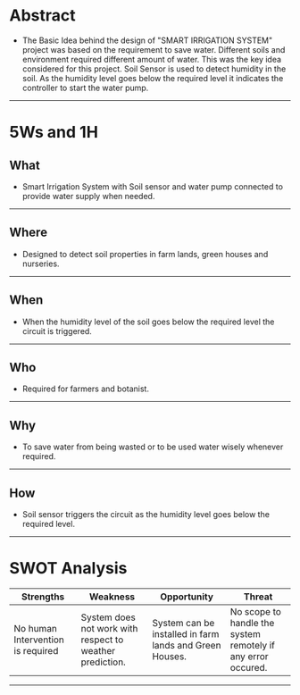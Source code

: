 #  Abstract
  * The Basic Idea behind the design of "SMART IRRIGATION SYSTEM" project was based on the requirement to save water. Different soils and environment required different amount of water. This was the key idea considered for this project. Soil Sensor is used to detect humidity in the soil. As the humidity level goes below the required level it indicates the controller to start the water pump.
---
# 5Ws and 1H

## What
* Smart Irrigation System with Soil sensor and water pump connected to provide water supply when needed.
---
## Where
* Designed to detect soil properties in farm lands, green houses and nurseries.
---
## When
* When the humidity level of the soil goes below the required level the circuit is triggered.
---
## Who
* Required for farmers and botanist.
---
## Why
* To save water from being wasted or to be used water wisely whenever required.
---
## How
* Soil sensor triggers the circuit as the humidity level goes below the required level.
--- 

# SWOT Analysis

| Strengths | Weakness | Opportunity | Threat |
|-----------|----------|-------------|--------|
| No human Intervention is required | System does not work with respect to weather prediction. | System can be installed in farm lands and Green Houses. | No scope to handle the system remotely if any error occured. | 

---

